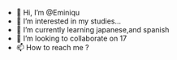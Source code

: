 - 👋 Hi, I’m @Eminiqu
- 👀 I’m interested in my studies...
- 🌱 I’m currently learning japanese,and spanish
- 💞️ I’m looking to collaborate on 17
- 📫 How to reach me ?

<!---
Eminiqu/Eminiqu is a ✨ special ✨ repository because its `README.md` (this file) appears on your GitHub profile.
You can click the Preview link to take a look at your changes.
--->
